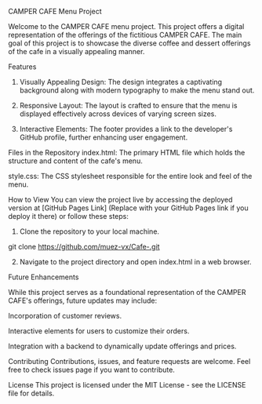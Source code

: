 CAMPER CAFE Menu Project

Welcome to the CAMPER CAFE menu project. This project offers a digital representation of the offerings of the fictitious CAMPER CAFE. The main goal of this project is to showcase the diverse coffee and dessert offerings of the cafe in a visually appealing manner.

Features
1) Visually Appealing Design: The design integrates a captivating background along with modern typography to make the menu stand out.

2) Responsive Layout: The layout is crafted to ensure that the menu is displayed effectively across devices of varying screen sizes.

3) Interactive Elements: The footer provides a link to the developer's GitHub profile, further enhancing user engagement.

Files in the Repository
index.html: The primary HTML file which holds the structure and content of the cafe's menu.

style.css: The CSS stylesheet responsible for the entire look and feel of the menu.

How to View
You can view the project live by accessing the deployed version at [GitHub Pages Link] (Replace with your GitHub Pages link if you deploy it there) or follow these steps:

1) Clone the repository to your local machine.

git clone https://github.com/muez-vx/Cafe-.git

2) Navigate to the project directory and open index.html in a web browser.

Future Enhancements

While this project serves as a foundational representation of the CAMPER CAFE's offerings, future updates may include:

Incorporation of customer reviews.

Interactive elements for users to customize their orders.

Integration with a backend to dynamically update offerings and prices.

Contributing
Contributions, issues, and feature requests are welcome. Feel free to check issues page if you want to contribute.

License
This project is licensed under the MIT License - see the LICENSE file for details.

